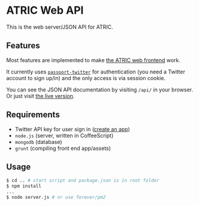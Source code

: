 # ATRIC Web API

This is the web server/JSON API for ATRIC.

## Features

Most features are implemented to make [the ATRIC web frontend][client] work.

It currently uses [`passport-twitter`][passport] for authentication (you need a Twitter
account to sign up/in) and the only access is via session cookie.

You can see the JSON API documentation by visiting `/api/` in your browser. Or just visit [the live version][api-docs].

[client]: ../client/
[passport]: https://npmjs.org/package/passport-twitter
[api-docs]: http://atric.flabs.org/api/

## Requirements

* Twitter API key for user sign in ([create an app][twitter-dev])
* `node.js` (server, written in CoffeeScript)
* `mongodb` (database)
* `grunt` (compiling front end app/assets)

[twitter-dev]: https://dev.twitter.com/apps

## Usage

```sh
$ cd .. # start script and package.json is in root folder
$ npm install
...
$ node server.js # or use forever/pm2
```


